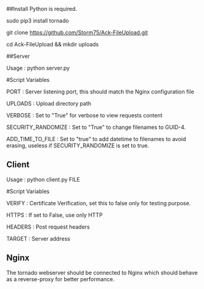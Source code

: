 ##Install
Python is required.

sudo pip3 install tornado

git clone https://github.com/Storm75/Ack-FileUpload.git

cd Ack-FileUpload && mkdir uploads

##Server

Usage : python server.py

#Script Variables

PORT               : Server listening port, this should match the Nginx configuration file

UPLOADS            : Upload directory path

VERBOSE            : Set to "True" for verbose to view requests content

SECURITY_RANDOMIZE : Set to "True" to change filenames to GUID-4.

ADD_TIME_TO_FILE   : Set to "true" to add datetime to filenames to avoid erasing, useless if SECURITY_RANDOMIZE is set to true.


## Client

Usage : python client.py FILE

#Script Variables

VERIFY    : Certificate Verification, set this to false only for testing purpose.

HTTPS     : If set to False, use only HTTP

HEADERS   : Post request headers

TARGET    : Server address


## Nginx

The tornado webserver should be connected to Nginx which should behave as a reverse-proxy for better performance.
